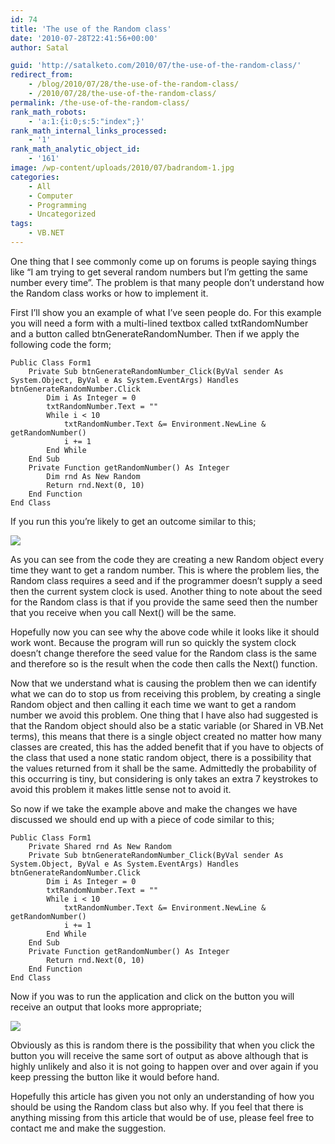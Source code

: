 ```yaml
---
id: 74
title: 'The use of the Random class'
date: '2010-07-28T22:41:56+00:00'
author: Satal

guid: 'http://satalketo.com/2010/07/the-use-of-the-random-class/'
redirect_from:
    - /blog/2010/07/28/the-use-of-the-random-class/
    - /2010/07/28/the-use-of-the-random-class/
permalink: /the-use-of-the-random-class/
rank_math_robots:
    - 'a:1:{i:0;s:5:"index";}'
rank_math_internal_links_processed:
    - '1'
rank_math_analytic_object_id:
    - '161'
image: /wp-content/uploads/2010/07/badrandom-1.jpg
categories:
    - All
    - Computer
    - Programming
    - Uncategorized
tags:
    - VB.NET
---
```


One thing that I see commonly come up on forums is people saying things like “I am trying to get several random numbers but I’m getting the same number every time”. The problem is that many people don’t understand how the Random class works or how to implement it.

First I’ll show you an example of what I’ve seen people do. For this example you will need a form with a multi-lined textbox called txtRandomNumber and a button called btnGenerateRandomNumber. Then if we apply the following code the form;

```vbnet
Public Class Form1
    Private Sub btnGenerateRandomNumber_Click(ByVal sender As System.Object, ByVal e As System.EventArgs) Handles btnGenerateRandomNumber.Click
        Dim i As Integer = 0
        txtRandomNumber.Text = ""
        While i < 10
            txtRandomNumber.Text &= Environment.NewLine & getRandomNumber()
            i += 1
        End While
    End Sub
    Private Function getRandomNumber() As Integer
        Dim rnd As New Random
        Return rnd.Next(0, 10)
    End Function
End Class
```

If you run this you’re likely to get an outcome similar to this;

![](https://samjenkins.com/wp-content/uploads/2010/07/badrandom.jpg)

As you can see from the code they are creating a new Random object every time they want to get a random number. This is where the problem lies, the Random class requires a seed and if the programmer doesn’t supply a seed then the current system clock is used. Another thing to note about the seed for the Random class is that if you provide the same seed then the number that you receive when you call Next() will be the same.

Hopefully now you can see why the above code while it looks like it should work wont. Because the program will run so quickly the system clock doesn’t change therefore the seed value for the Random class is the same and therefore so is the result when the code then calls the Next() function.

Now that we understand what is causing the problem then we can identify what we can do to stop us from receiving this problem, by creating a single Random object and then calling it each time we want to get a random number we avoid this problem. One thing that I have also had suggested is that the Random object should also be a static variable (or Shared in VB.Net terms), this means that there is a single object created no matter how many classes are created, this has the added benefit that if you have to objects of the class that used a none static random object, there is a possibility that the values returned from it shall be the same. Admittedly the probability of this occurring is tiny, but considering is only takes an extra 7 keystrokes to avoid this problem it makes little sense not to avoid it.

So now if we take the example above and make the changes we have discussed we should end up with a piece of code similar to this;

```vbnet
Public Class Form1
    Private Shared rnd As New Random
    Private Sub btnGenerateRandomNumber_Click(ByVal sender As System.Object, ByVal e As System.EventArgs) Handles btnGenerateRandomNumber.Click
        Dim i As Integer = 0
        txtRandomNumber.Text = ""
        While i < 10
            txtRandomNumber.Text &= Environment.NewLine & getRandomNumber()
            i += 1
        End While
    End Sub
    Private Function getRandomNumber() As Integer
        Return rnd.Next(0, 10)
    End Function
End Class
```

Now if you was to run the application and click on the button you will receive an output that looks more appropriate;

![](https://samjenkins.com/wp-content/uploads/2010/07/goodrandom.jpg)

Obviously as this is random there is the possibility that when you click the button you will receive the same sort of output as above although that is highly unlikely and also it is not going to happen over and over again if you keep pressing the button like it would before hand.

Hopefully this article has given you not only an understanding of how you should be using the Random class but also why. If you feel that there is anything missing from this article that would be of use, please feel free to contact me and make the suggestion.